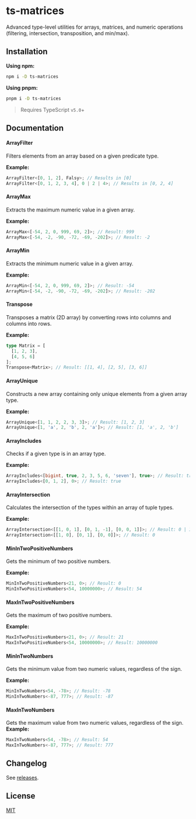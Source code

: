 # ts-matrices

Advanced type-level utilities for arrays, matrices, and numeric operations (filtering, intersection, transposition, and min/max).

## Installation

**Using npm:**
```bash
npm i -D ts-matrices
```

**Using pnpm:**
```bash
pnpm i -D ts-matrices
```

> Requires TypeScript `v5.0`+

## Documentation


#### ArrayFilter

Filters elements from an array based on a given predicate type.


**Example:**
```typescript
ArrayFilter<[0, 1, 2], Falsy>; // Results in [0]
ArrayFilter<[0, 1, 2, 3, 4], 0 | 2 | 4>; // Results in [0, 2, 4]
```

#### ArrayMax

Extracts the maximum numeric value in a given array.


**Example:**
```typescript
ArrayMax<[-54, 2, 0, 999, 69, 2]>; // Result: 999
ArrayMax<[-54, -2, -90, -72, -69, -202]>; // Result: -2
```

#### ArrayMin

Extracts the minimum numeric value in a given array.


**Example:**
```typescript
ArrayMin<[-54, 2, 0, 999, 69, 2]>; // Result: -54
ArrayMin<[-54, -2, -90, -72, -69, -202]>; // Result: -202
```

#### Transpose

Transposes a matrix (2D array) by converting rows into columns and columns into rows.

**Example:**
```typescript
type Matrix = [
  [1, 2, 3],
  [4, 5, 6]
];
Transpose<Matrix>; // Result: [[1, 4], [2, 5], [3, 6]]
```

#### ArrayUnique

Constructs a new array containing only unique elements from a given array type.

**Example:**
```typescript
ArrayUnique<[1, 1, 2, 2, 3, 3]>; // Result: [1, 2, 3]
ArrayUnique<[1, 'a', 2, 'b', 2, 'a']>; // Result: [1, 'a', 2, 'b']
```

#### ArrayIncludes

Checks if a given type is in an array type.


**Example:**
```typescript
ArrayIncludes<[bigint, true, 2, 3, 5, 6, 'seven'], true>; // Result: true
ArrayIncludes<[0, 1, 2], 0>; // Result: true
```

#### ArrayIntersection

Calculates the intersection of the types within an array of tuple types.



**Example:**
```typescript
ArrayIntersection<[[1, 0, 1], [0, 1, -1], [0, 0, 1]]>; // Result: 0 | 1
ArrayIntersection<[[1, 0], [0, 1], [0, 0]]>; // Result: 0
```

#### MinInTwoPositiveNumbers

Gets the minimum of two positive numbers.


**Example:**
```typescript
MinInTwoPositiveNumbers<21, 0>; // Result: 0
MinInTwoPositiveNumbers<54, 10000000>; // Result: 54
```

#### MaxInTwoPositiveNumbers

Gets the maximum of two positive numbers.


**Example:**
```typescript
MaxInTwoPositiveNumbers<21, 0>; // Result: 21
MaxInTwoPositiveNumbers<54, 10000000>; // Result: 10000000
```

#### MinInTwoNumbers

Gets the minimum value from two numeric values, regardless of the sign.

**Example:**
```typescript
MinInTwoNumbers<54, -78>; // Result: -78
MinInTwoNumbers<-87, 777>; // Result: -87
```

#### MaxInTwoNumbers

Gets the maximum value from two numeric values, regardless of the sign.
**Example:**

```typescript
MaxInTwoNumbers<54, -78>; // Result: 54
MaxInTwoNumbers<-87, 777>; // Result: 777
```

## Changelog

See [releases](https://github.com/ashgw/ts-matrices/releases).

## License

[MIT](LICENSE)
